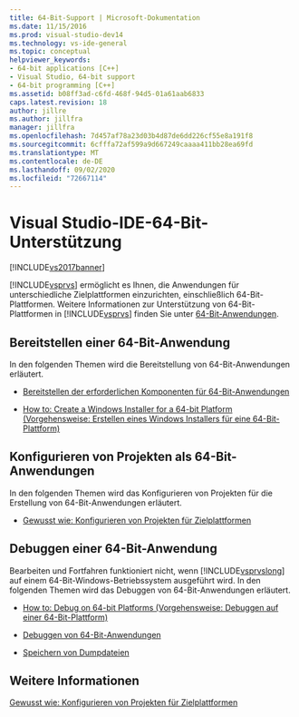 ```yaml
---
title: 64-Bit-Support | Microsoft-Dokumentation
ms.date: 11/15/2016
ms.prod: visual-studio-dev14
ms.technology: vs-ide-general
ms.topic: conceptual
helpviewer_keywords:
- 64-bit applications [C++]
- Visual Studio, 64-bit support
- 64-bit programming [C++]
ms.assetid: b08ff3ad-c6fd-468f-94d5-01a61aab6833
caps.latest.revision: 18
author: jillre
ms.author: jillfra
manager: jillfra
ms.openlocfilehash: 7d457af78a23d03b4d87de6dd226cf55e8a191f8
ms.sourcegitcommit: 6cfffa72af599a9d667249caaaa411bb28ea69fd
ms.translationtype: MT
ms.contentlocale: de-DE
ms.lasthandoff: 09/02/2020
ms.locfileid: "72667114"
---
```

# <a name="visual-studio-ide-64-bit-support"></a>Visual Studio-IDE-64-Bit-Unterstützung
[!INCLUDE[vs2017banner](../includes/vs2017banner.md)]

[!INCLUDE[vsprvs](../includes/vsprvs-md.md)] ermöglicht es Ihnen, die Anwendungen für unterschiedliche Zielplattformen einzurichten, einschließlich 64-Bit-Plattformen. Weitere Informationen zur Unterstützung von 64-Bit-Plattformen in [!INCLUDE[vsprvs](../includes/vsprvs-md.md)] finden Sie unter [64-Bit-Anwendungen](https://msdn.microsoft.com/library/fd4026bc-2c3d-4b27-86dc-ec5e96018181).

## <a name="deploying-a-64-bit-application"></a>Bereitstellen einer 64-Bit-Anwendung
 In den folgenden Themen wird die Bereitstellung von 64-Bit-Anwendungen erläutert.

- [Bereitstellen der erforderlichen Komponenten für 64-Bit-Anwendungen](../deployment/deploying-prerequisites-for-64-bit-applications.md)

- [How to: Create a Windows Installer for a 64-bit Platform (Vorgehensweise: Erstellen eines Windows Installers für eine 64-Bit-Plattform)](https://msdn.microsoft.com/232bfc64-f99a-4cc6-9806-ba70bb9a09ff)

## <a name="configuring-projects-as-64-bit-applications"></a>Konfigurieren von Projekten als 64-Bit-Anwendungen
 In den folgenden Themen wird das Konfigurieren von Projekten für die Erstellung von 64-Bit-Anwendungen erläutert.

- [Gewusst wie: Konfigurieren von Projekten für Zielplattformen](../ide/how-to-configure-projects-to-target-platforms.md)

## <a name="debugging-a-64-bit-application"></a>Debuggen einer 64-Bit-Anwendung
 Bearbeiten und Fortfahren funktioniert nicht, wenn [!INCLUDE[vsprvslong](../includes/vsprvslong-md.md)] auf einem 64-Bit-Windows-Betriebssystem ausgeführt wird. In den folgenden Themen wird das Debuggen von 64-Bit-Anwendungen erläutert.

- [How to: Debug on 64-bit Platforms (Vorgehensweise: Debuggen auf einer 64-Bit-Plattform)](https://msdn.microsoft.com/27495e23-a624-46fb-996f-043d0a816dd5)

- [Debuggen von 64-Bit-Anwendungen](../debugger/debug-64-bit-applications.md)

- [Speichern von Dumpdateien](../debugger/using-dump-files.md)

## <a name="see-also"></a>Weitere Informationen
 [Gewusst wie: Konfigurieren von Projekten für Zielplattformen](../ide/how-to-configure-projects-to-target-platforms.md)
